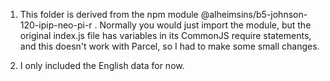 1. This folder is derived from the npm module @alheimsins/b5-johnson-120-ipip-neo-pi-r .
Normally you would just import the module, but the original index.js file has variables in its CommonJS require statements, and this doesn't work with Parcel, so I had to make some small changes.

2. I only included the English data for now.
